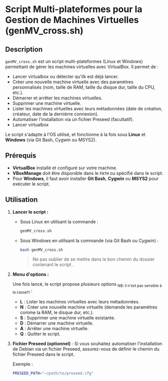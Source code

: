 # Script Multi-plateformes pour la Gestion de Machines Virtuelles (genMV_cross.sh)

## Description

`genMV_cross.sh` est un script multi-plateformes (Linux et Windows) permettant de gérer les machines virtuelles avec VirtualBox. Il permet de :

- Lancer virtualbox ou détecter qu'ilk est déjà lancer.
- Créer une nouvelle machine virtuelle avec des paramètres personnalisés (nom, taille de RAM, taille du disque dur, taille du CPU, etc.).
- Démarrer et arrêter les machines virtuelles.
- Supprimer une machine virtuelle.
- Lister les machines virtuelles avec leurs métadonnées (date de création, créateur, date de la dernièrre connexion).
- Automatiser l'installation via un fichier Preseed (facultatif).
- Lancer virtualbox 

Le script s'adapte à l'OS utilisé, et fonctionne à la fois sous **Linux** et **Windows** (via Git Bash, Cygwin ou MSYS2).

## Prérequis

- **VirtualBox** installé et configuré sur votre machine.
- **VBoxManage** doit être disponible dans le `PATH` ou spécifié dans le script.
- Pour **Windows**, il faut avoir installer **Git Bash**, **Cygwin** ou **MSYS2** pour exécuter le script.

## Utilisation

1. **Lancer le script :**

   - Sous Linux en utilisant la commande :
     ```bash
     genMV_cross.sh
     ```

   - Sous Windows en utilisant la commande  (via Git Bash ou Cygwin) :
     ```bash
     bash genMV_cross.sh
     ```
     > Ne pas oublier de se mettre dans le bon chemin du dossier contenant le script . 

2. **Menu d'options :** 

   Une fois lancé, le script propose plusieurs options <sub> NB: il n'est pas sensible à la casse!!!  </sub> :
   - **L** : Lister les machines virtuelles avec leurs métadonnées.
   - **N** : Créer une nouvelle machine virtuelle (demande les paramètres comme la RAM, le disque dur, etc.).
   - **S** : Supprimer une machine virtuelle existante.
   - **D** : Démarrer une machine virtuelle.
   - **A** : Arrêter une machine virtuelle.
   - **Q** : Quitter le script.

3. **Fichier Preseed (optionnel)** :
   Si vous souhaitez automatiser l'installation de Debian via un fichier Preseed, assurez-vous de définir le chemin du fichier Preseed dans le script.

   Exemple :
   ```bash
   PRESEED_PATH="~/path/to/preseed.cfg"

